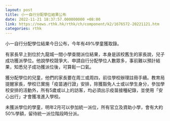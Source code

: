 ```yaml
---
layout: post
title: 小一自行分配學位結果公布
date: 2022-11-21 18:37:57.000000000 +08:00
link: https://news.rthk.hk/rthk/ch/component/k2/1676572-20221121.htm
categories: rthk
---
```


小一自行分配學位結果今日公布，今年有49%學童獲取錄。

有家長早上到位於九龍城一間小學查閱派位結果，本身是該校舊生的家長說，兒子成功獲派學位。他說學校競爭大、申請自行分配學位人數眾多，事前難以預計結果，知悉兒子成功獲派位後，可算鬆一口氣。

獲分配學位的兒童，他們的家長要在周三或周四，前往學校辦理註冊手續。教育局提醒家長，學校已實施「疫苗通行證」安排，除獲豁免人士或以學生身分，參加學校安排的活動外，所有5歲或以上的訪客，均必須出示疫苗接種紀錄，並使用「安心出行」才會獲准進入學校。

未獲派學位的學童，明年2月可以參加統一派位，所有官立及資助小學，會有大約50%學額，留待統一派位階段時分派。
